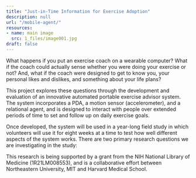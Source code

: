 ```yaml
---
title: "Just-in-Time Information for Exercise Adoption"
description: null
url: "/mobile-agent/"
resources:
- name: main image
  src: 1_files/image001.jpg
draft: false
---
```


What happens if you put an exercise coach on a wearable computer? What if the coach could actually sense whether you were doing your exercise or not? And, what if the coach were designed to get to know you, your personal likes and dislikes, and something about your life plans?

This project explores these questions through the development and evaluation of an innovative automated portable exercise advisor system. The system incorporates a PDA, a motion sensor (accelerometer), and a relational agent, and is designed to interact with people over extended periods of time to set and follow up on daily exercise goals.

Once developed, the system will be used in a year-long field study in which volunteers will use it for eight weeks at a time to test how well different aspects of the system works. There are two primary research questions we are investigating in the study:

This research is being supported by a grant from the NIH National Library of Medicine (1R21LM008553), and is a collaborative effort between Northeastern University, MIT and Harvard Medical School.

